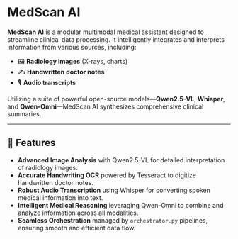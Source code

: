 # MedScan AI

**MedScan AI** is a modular multimodal medical assistant designed to streamline clinical data processing. It intelligently integrates and interprets information from various sources, including:

- 🖼️ **Radiology images** (X-rays, charts)
- ✍️ **Handwritten doctor notes**
- 🎙️ **Audio transcripts**

Utilizing a suite of powerful open-source models—**Qwen2.5-VL**, **Whisper**, and **Qwen-Omni**—MedScan AI synthesizes comprehensive clinical summaries.

---

## 🚀 Features

- **Advanced Image Analysis** with Qwen2.5-VL for detailed interpretation of radiology images.
- **Accurate Handwriting OCR** powered by Tesseract to digitize handwritten doctor notes.
- **Robust Audio Transcription** using Whisper for converting spoken medical information into text.
- **Intelligent Medical Reasoning** leveraging Qwen-Omni to combine and analyze information across all modalities.
- **Seamless Orchestration** managed by `orchestrator.py` pipelines, ensuring smooth and efficient data flow.
